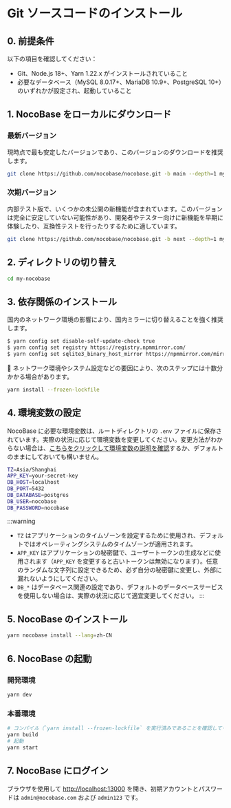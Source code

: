 # Git ソースコードのインストール

## 0. 前提条件

以下の項目を確認してください：

- Git、Node.js 18+、Yarn 1.22.x がインストールされていること
- 必要なデータベース（MySQL 8.0.17+、MariaDB 10.9+、PostgreSQL 10+）のいずれかが設定され、起動していること

## 1. NocoBase をローカルにダウンロード

### 最新バージョン

現時点で最も安定したバージョンであり、このバージョンのダウンロードを推奨します。

```bash
git clone https://github.com/nocobase/nocobase.git -b main --depth=1 my-nocobase
```

### 次期バージョン

内部テスト版で、いくつかの未公開の新機能が含まれています。このバージョンは完全に安定していない可能性があり、開発者やテスター向けに新機能を早期に体験したり、互換性テストを行ったりするために適しています。

```bash
git clone https://github.com/nocobase/nocobase.git -b next --depth=1 my-nocobase
```

## 2. ディレクトリの切り替え

```bash
cd my-nocobase
```

## 3. 依存関係のインストール

国内のネットワーク環境の影響により、国内ミラーに切り替えることを強く推奨します。

```bash
$ yarn config set disable-self-update-check true
$ yarn config set registry https://registry.npmmirror.com/
$ yarn config set sqlite3_binary_host_mirror https://npmmirror.com/mirrors/sqlite3/
```

📢 ネットワーク環境やシステム設定などの要因により、次のステップには十数分かかる場合があります。

```bash
yarn install --frozen-lockfile
```

## 4. 環境変数の設定

NocoBase に必要な環境変数は、ルートディレクトリの `.env` ファイルに保存されています。実際の状況に応じて環境変数を変更してください。変更方法がわからない場合は、[こちらをクリックして環境変数の説明を確認](../env.md)するか、デフォルトのままにしておいても構いません。

```bash
TZ=Asia/Shanghai
APP_KEY=your-secret-key
DB_HOST=localhost
DB_PORT=5432
DB_DATABASE=postgres
DB_USER=nocobase
DB_PASSWORD=nocobase
```

:::warning
- `TZ` はアプリケーションのタイムゾーンを設定するために使用され、デフォルトではオペレーティングシステムのタイムゾーンが適用されます。
- `APP_KEY` はアプリケーションの秘密鍵で、ユーザートークンの生成などに使用されます（`APP_KEY` を変更すると古いトークンは無効になります）。任意のランダムな文字列に設定できるため、必ず自分の秘密鍵に変更し、外部に漏れないようにしてください。
- `DB_*` はデータベース関連の設定であり、デフォルトのデータベースサービスを使用しない場合は、実際の状況に応じて適宜変更してください。
:::

## 5. NocoBase のインストール

```bash
yarn nocobase install --lang=zh-CN
```

## 6. NocoBase の起動

### 開発環境

```bash
yarn dev
```

### 本番環境

```bash
# コンパイル（`yarn install --frozen-lockfile` を実行済みであることを確認してください）
yarn build
# 起動
yarn start
```

## 7. NocoBase にログイン

ブラウザを使用して [http://localhost:13000](http://localhost:13000) を開き、初期アカウントとパスワードは `admin@nocobase.com` および `admin123` です。

